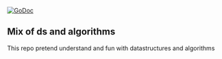 [![GoDoc](https://godoc.org/github.com/emirpasic/gods?status.svg)](https://godoc.org/github.com/emirpasic/gods)

## Mix of ds and algorithms 
This repo pretend understand and fun with datastructures and algorithms 


